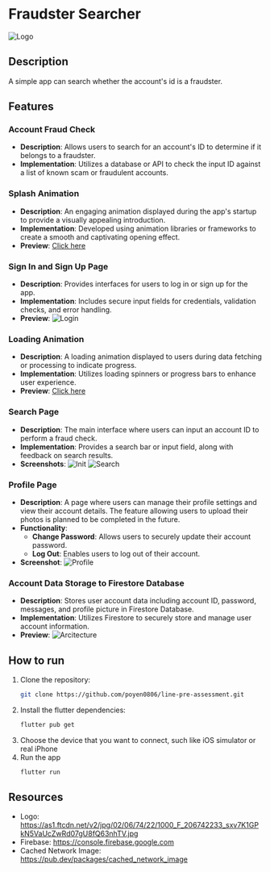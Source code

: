 # Fraudster Searcher

![Logo](assets/images/logo.png)

## Description

A simple app can search whether the account's id is a fraudster.

## Features

### Account Fraud Check

* **Description**: Allows users to search for an account's ID to determine if it belongs to a fraudster.
* **Implementation**: Utilizes a database or API to check the input ID against a list of known scam or fraudulent accounts.

### Splash Animation

* **Description**: An engaging animation displayed during the app's startup to provide a visually appealing introduction.
* **Implementation**: Developed using animation libraries or frameworks to create a smooth and captivating opening effect.
* **Preview**: [Click here](https://youtube.com/shorts/tMOayjJjhhk?feature=share)

### Sign In and Sign Up Page

* **Description**: Provides interfaces for users to log in or sign up for the app.
* **Implementation**: Includes secure input fields for credentials, validation checks, and error handling.
* **Preview**: 
  ![Login](assets/images/login.png)

### Loading Animation

* **Description**: A loading animation displayed to users during data fetching or processing to indicate progress.
* **Implementation**: Utilizes loading spinners or progress bars to enhance user experience.
* **Preview**: [Click here](https://youtube.com/shorts/8kfF4dKxgr0?feature=share)

### Search Page

* **Description**: The main interface where users can input an account ID to perform a fraud check.
* **Implementation**: Provides a search bar or input field, along with feedback on search results.
* **Screenshots**: 
  ![Init](assets/images/init.png)
  ![Search](assets/images/search.png)

### Profile Page

* **Description**: A page where users can manage their profile settings and view their account details. The feature allowing users to upload their photos is planned to be completed in the future.
* **Functionality**:
  * **Change Password**: Allows users to securely update their account password.
  * **Log Out**: Enables users to log out of their account.
* **Screenshot**: 
  ![Profile](assets/images/profile.png)

### Account Data Storage to Firestore Database

* **Description**: Stores user account data including account ID, password, messages, and profile picture in Firestore Database.
* **Implementation**: Utilizes Firestore to securely store and manage user account information.
* **Preview**: 
  ![Arcitecture](assets/images/storage_architecture.png)


## How to run

1. Clone the repository:
   ```bash
   git clone https://github.com/poyen0806/line-pre-assessment.git
   ```
2. Install the flutter dependencies:
   ```bash
   flutter pub get
   ```
3. Choose the device that you want to connect, such like iOS simulator or real iPhone
4. Run the app
   ```bash
   flutter run
   ```

## Resources

- Logo: https://as1.ftcdn.net/v2/jpg/02/06/74/22/1000_F_206742233_sxv7K1GPkN5VaUcZwRd07gU8fQ63nhTV.jpg
- Firebase: https://console.firebase.google.com
- Cached Network Image: https://pub.dev/packages/cached_network_image
